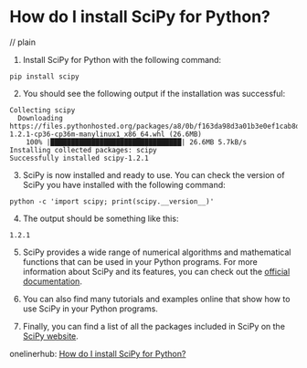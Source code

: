 # How do I install SciPy for Python?
// plain

1. Install SciPy for Python with the following command:
```
pip install scipy
```
2. You should see the following output if the installation was successful:
```
Collecting scipy
  Downloading https://files.pythonhosted.org/packages/a8/0b/f163da98d3a01b3e0ef1cab8dd2123c34aee2bafbb1c5bffa354cc8a1730/scipy-1.2.1-cp36-cp36m-manylinux1_x86_64.whl (26.6MB)
    100% |████████████████████████████████| 26.6MB 5.7kB/s
Installing collected packages: scipy
Successfully installed scipy-1.2.1
```
3. SciPy is now installed and ready to use. You can check the version of SciPy you have installed with the following command:
```
python -c 'import scipy; print(scipy.__version__)'
```
4. The output should be something like this:
```
1.2.1
```
5. SciPy provides a wide range of numerical algorithms and mathematical functions that can be used in your Python programs. For more information about SciPy and its features, you can check out the [official documentation](https://docs.scipy.org/doc/scipy/reference/).

6. You can also find many tutorials and examples online that show how to use SciPy in your Python programs.

7. Finally, you can find a list of all the packages included in SciPy on the [SciPy website](https://www.scipy.org/scipylib/index.html).

onelinerhub: [How do I install SciPy for Python?](https://onelinerhub.com/python-scipy/how-do-i-install-scipy-for-python)